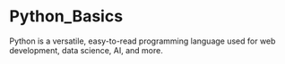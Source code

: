# Python_Basics
Python is a versatile, easy-to-read programming language used for web development, data science, AI, and more.
